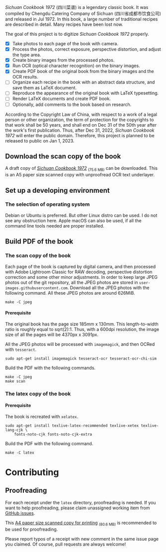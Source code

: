 *Sichuan Cookbook 1972* (四川菜谱) is a legendary classic book. It was
compiled by Chengdu Catering Company of Sichuan (四川省成都市饮食公司)
and released in Jul 1972. In this book, a large number of traditional recipes
are described in detail. Many recipes have been lost now.

The goal of this project is to digitize *Sichuan Cookbook 1972* properly.

* [x] Take photos to each page of the book with camera.
* [x] Process the photos, correct exposure, perspective distortion, and adjust
      the type area.
* [x] Create binary images from the processed photos.
* [x] Run OCR (optical character recognition) on the binary images.
* [x] Create PDF book of the original book from the binary images and the OCR
      results.
* [ ] Organize each recipe in the book with an abstract data structure, and
	  save them as LaTeX document.
* [ ] Reproduce the appearance of the original book with LaTeX typesetting.
* [ ] Render LaTeX documents and create PDF book.
* [ ] Optionally, add comments to the book based on research.

According to the Copyright Law of China, with respect to a work of a legal
person or other organization, the term of protection for the copyrights to
that work shall be 50 years, and shall end on Dec 31 of the 50th year after
the work's first publication. Thus, after Dec 31, 2022, *Sichuan Cookbook
1972* will enter the public domain. Therefore, this project is planned to be
released to public on Jan 1, 2023.

## Download the scan copy of the book

A draft copy of *[Sichuan Cookbook
1972](https://github.com/neo954/sichuan-cookbook/releases/download/v0.0.3-alpha/sichuan-cookbook-1972.pdf)*
<sub>(75.6 MB)</sub> can be downloaded. This is an A5 paper size scanned copy
with unproofread OCR text underlayer.

## Set up a developing environment

### The selection of operating system

Debian or Ubuntu is preferred. But other Linux distro can be used. I do not see
any obstruction here. Apple macOS can also be used, if all the command line
tools needed are proper installed.

## Build PDF of the book

### The scan copy of the book

Each page of the book is captured by digital camera, and then processed with
Adobe Lightroom Classic for RAW decoding, perspective distortion correction
and some other minor adjustments. In order to keep large JPEG photos out of
the git repository, all the JPEG photos are stored in
``user-images.githubusercontent.com``. Download all the JPEG photos with the
following command.  All these JPEG photos are around 626MiB.
```
make -C jpeg
```

#### Prerequisite

The original book has the page size 185mm x 130mm. This length-to-width ratio
is roughly equal to sqrt(2):1. Thus, with a 600dpi resolution, the image size
of all the pages will be 4370px x 3091px.

All the JPEG photos will be processed with ``imagemagick``, and then OCRed
with ``tesseract``.
```
sudo apt-get install imagemagick tesseract-ocr tesseract-ocr-chi-sim
```

Build the PDF with the following commands.
```
make -C jpeg
make scan
```

### The latex copy of the book

#### Prerequisite

The book is recreated with ``xelatex``.
```
sudo apt-get install texlive-latex-recommended texlive-xetex texlive-lang-cjk \
    fonts-noto-cjk fonts-noto-cjk-extra
```

Build the PDF with the following command.
```
make -C latex
```
# Contributing

## Proofreading

For each receipt under the `latex` directory, proofreading is needed. If you
want to help proofreading, please claim unassigned working item from
[GitHub
issues](https://github.com/neo954/sichuan-cookbook/issues?q=is%3Aissue+is%3Aopen+Proofread+sort%3Acreated-asc+no%3Aassignee).

This [A4 paper size scanned copy for
printing](https://github.com/neo954/sichuan-cookbook/releases/download/v0.0.3-alpha/sichuan-cookbook-1972-proof-a4.pdf)
<sub>(80.6 MB)</sub> is recommended to be used for proofreading.

Please report typos of a receipt with new comment in the same issue page you
claimed. Of course, pull requests are always welcome!

[modeline1]: # ( vim: set filetype=markdown noautoindent: )
[modeline2]: # ( vim: set fileencoding=utf-8 spell spelllang=en: )
[modeline3]: # ( vim: set textwidth=78 tabstop=4 shiftwidth=4 softtabstop=4: )
